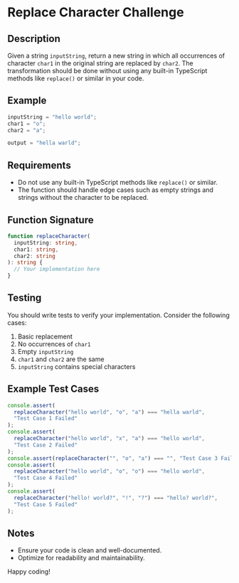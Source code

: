 # Replace Character Challenge

## Description

Given a string `inputString`, return a new string in which all occurrences of character `char1` in the original string are replaced by `char2`. The transformation should be done without using any built-in TypeScript methods like `replace()` or similar in your code.

## Example

```typescript
inputString = "hello world";
char1 = "o";
char2 = "a";

output = "hella warld";
```

## Requirements

- Do not use any built-in TypeScript methods like `replace()` or similar.
- The function should handle edge cases such as empty strings and strings without the character to be replaced.

## Function Signature

```typescript
function replaceCharacter(
  inputString: string,
  char1: string,
  char2: string
): string {
  // Your implementation here
}
```

## Testing

You should write tests to verify your implementation. Consider the following cases:

1. Basic replacement
2. No occurrences of `char1`
3. Empty `inputString`
4. `char1` and `char2` are the same
5. `inputString` contains special characters

## Example Test Cases

```typescript
console.assert(
  replaceCharacter("hello world", "o", "a") === "hella warld",
  "Test Case 1 Failed"
);
console.assert(
  replaceCharacter("hello world", "x", "a") === "hello world",
  "Test Case 2 Failed"
);
console.assert(replaceCharacter("", "o", "a") === "", "Test Case 3 Failed");
console.assert(
  replaceCharacter("hello world", "o", "o") === "hello world",
  "Test Case 4 Failed"
);
console.assert(
  replaceCharacter("hello! world?", "!", "?") === "hello? world?",
  "Test Case 5 Failed"
);
```

## Notes

- Ensure your code is clean and well-documented.
- Optimize for readability and maintainability.

Happy coding!
